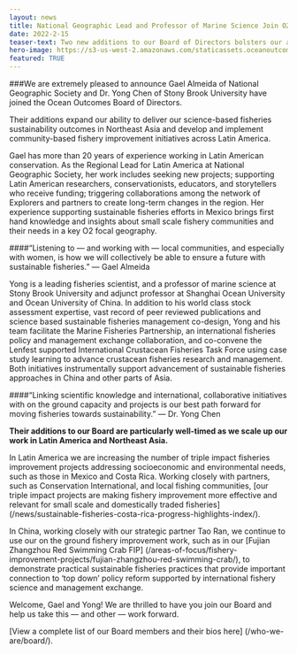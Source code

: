 ```yaml
---
layout: news
title: National Geographic Lead and Professor of Marine Science Join O2 Board
date: 2022-2-15
teaser-text: Two new additions to our Board of Directors bolsters our ability to deliver our Northeast Asian fisheries work and Latin America community-based fishery improvement initiatives.
hero-image: https://s3-us-west-2.amazonaws.com/staticassets.oceanoutcomes.org/news+and+analysis/hero+images/national-geographic-leader-and-suny-brook-university-professor-join-board-of-directors.jpg
featured: TRUE
---
```

###We are extremely pleased to announce Gael Almeida of National Geographic Society and Dr. Yong Chen of Stony Brook University have joined the Ocean Outcomes Board of Directors.

Their additions expand our ability to deliver our science-based fisheries sustainability outcomes  in Northeast Asia and develop and implement community-based fishery improvement initiatives across Latin America.

Gael has more than 20 years of experience working in Latin American conservation. As the Regional Lead for Latin America at National Geographic Society, her work includes seeking new projects; supporting Latin American researchers, conservationists, educators, and storytellers who receive funding; triggering collaborations among the network of Explorers and partners to create long-term changes in the region. Her experience supporting sustainable fisheries efforts in Mexico brings first hand knowledge and insights about small scale fishery communities and their needs in a key O2 focal geography.

####“Listening to — and working with — local communities, and especially with women, is how we will collectively be able to ensure a future with sustainable fisheries.” — Gael Almeida  

Yong is a leading fisheries scientist, and a professor of marine science at Stony Brook University and adjunct professor at Shanghai Ocean University and Ocean University of China. In addition to his world class stock assessment expertise, vast record of peer reviewed publications and science based sustainable fisheries management co-design, Yong and his team facilitate the Marine Fisheries Partnership, an international fisheries policy and management exchange collaboration, and co-convene the Lenfest supported International Crustacean Fisheries Task Force using case study learning to advance crustacean fisheries research and management. Both initiatives instrumentally support advancement of sustainable fisheries approaches in China and other parts of Asia.

####“Linking scientific knowledge and international, collaborative initiatives with on the ground capacity and projects is our best path forward for moving fisheries towards sustainability.” — Dr. Yong Chen

**Their additions to our Board are particularly well-timed as we scale up our work in Latin America and Northeast Asia.**

In Latin America we are increasing the number of triple impact fisheries improvement projects addressing socioeconomic and environmental needs, such as those in Mexico and Costa Rica. Working closely with partners, such as Conservation International, and local fishing communities, [our triple impact projects are making fishery improvement more effective and relevant for small scale and domestically traded fisheries] (/news/sustainable-fisheries-costa-rica-progress-highlights-index/).

In China, working closely with our strategic partner Tao Ran, we continue to use our on the ground fishery improvement work, such as in our [Fujian Zhangzhou Red Swimming Crab FIP] (/areas-of-focus/fishery-improvement-projects/fujian-zhangzhou-red-swimming-crab/), to demonstrate practical sustainable fisheries practices that provide important connection to ‘top down’ policy reform supported by international fishery science and management exchange.

Welcome, Gael and Yong! We are thrilled to have you join our Board and help us take this — and other — work forward. 

[View a complete list of our Board members and their bios here] (/who-we-are/board/).
